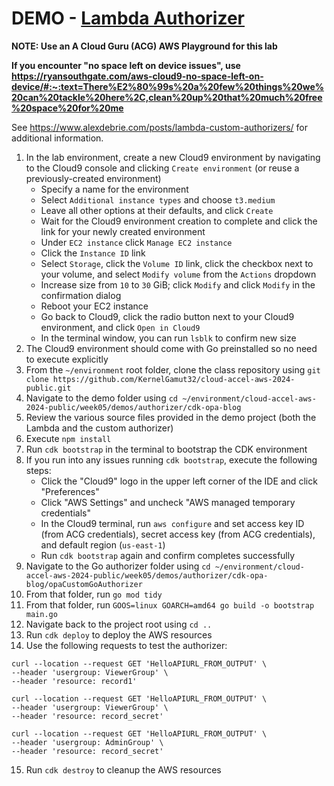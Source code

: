 # DEMO - [Lambda Authorizer](https://aws.amazon.com/blogs/opensource/creating-a-custom-lambda-authorizer-using-open-policy-agent/)

**NOTE: Use an A Cloud Guru (ACG) AWS Playground for this lab**

**If you encounter "no space left on device issues", use https://ryansouthgate.com/aws-cloud9-no-space-left-on-device/#:~:text=There%E2%80%99s%20a%20few%20things%20we%20can%20tackle%20here%2C,clean%20up%20that%20much%20free%20space%20for%20me**

See https://www.alexdebrie.com/posts/lambda-custom-authorizers/ for additional information.

1. In the lab environment, create a new Cloud9 environment by navigating to the Cloud9 console and clicking `Create environment` (or reuse a previously-created environment)
    - Specify a name for the environment
    - Select `Additional instance types` and choose `t3.medium`
    - Leave all other options at their defaults, and click `Create`
    - Wait for the Cloud9 environment creation to complete and click the link for your newly created environment
    - Under `EC2 instance` click `Manage EC2 instance`
    - Click the `Instance ID` link
    - Select `Storage`, click the `Volume ID` link, click the checkbox next to your volume, and select `Modify volume` from the `Actions` dropdown
    - Increase size from `10` to `30` GiB; click `Modify` and click `Modify` in the confirmation dialog
    - Reboot your EC2 instance
    - Go back to Cloud9, click the radio button next to your Cloud9 environment, and click `Open in Cloud9`
    - In the terminal window, you can run `lsblk` to confirm new size
1. The Cloud9 environment should come with Go preinstalled so no need to execute explicitly
1. From the `~/environment` root folder, clone the class repository using `git clone https://github.com/KernelGamut32/cloud-accel-aws-2024-public.git`
1. Navigate to the demo folder using `cd ~/environment/cloud-accel-aws-2024-public/week05/demos/authorizer/cdk-opa-blog`
1. Review the various source files provided in the demo project (both the Lambda and the custom authorizer)
1. Execute `npm install`
1. Run `cdk bootstrap` in the terminal to bootstrap the CDK environment
1. If you run into any issues running `cdk bootstrap`, execute the following steps:
    - Click the "Cloud9" logo in the upper left corner of the IDE and click "Preferences"
    - Click "AWS Settings" and uncheck "AWS managed temporary credentials"
    - In the Cloud9 terminal, run `aws configure` and set access key ID (from ACG credentials), secret access key (from ACG credentials), and default region (`us-east-1`)
    - Run `cdk bootstrap` again and confirm completes successfully
1. Navigate to the Go authorizer folder using `cd ~/environment/cloud-accel-aws-2024-public/week05/demos/authorizer/cdk-opa-blog/opaCustomGoAuthorizer`
1. From that folder, run `go mod tidy`
1. From that folder, run `GOOS=linux GOARCH=amd64 go build -o bootstrap main.go`
1. Navigate back to the project root using `cd ..`
1. Run `cdk deploy` to deploy the AWS resources
1. Use the following requests to test the authorizer:

```
curl --location --request GET 'HelloAPIURL_FROM_OUTPUT' \
--header 'usergroup: ViewerGroup' \
--header 'resource: record1'
```

```
curl --location --request GET 'HelloAPIURL_FROM_OUTPUT' \
--header 'usergroup: ViewerGroup' \
--header 'resource: record_secret'
```

```
curl --location --request GET 'HelloAPIURL_FROM_OUTPUT' \
--header 'usergroup: AdminGroup' \
--header 'resource: record_secret'
```

15. Run `cdk destroy` to cleanup the AWS resources

